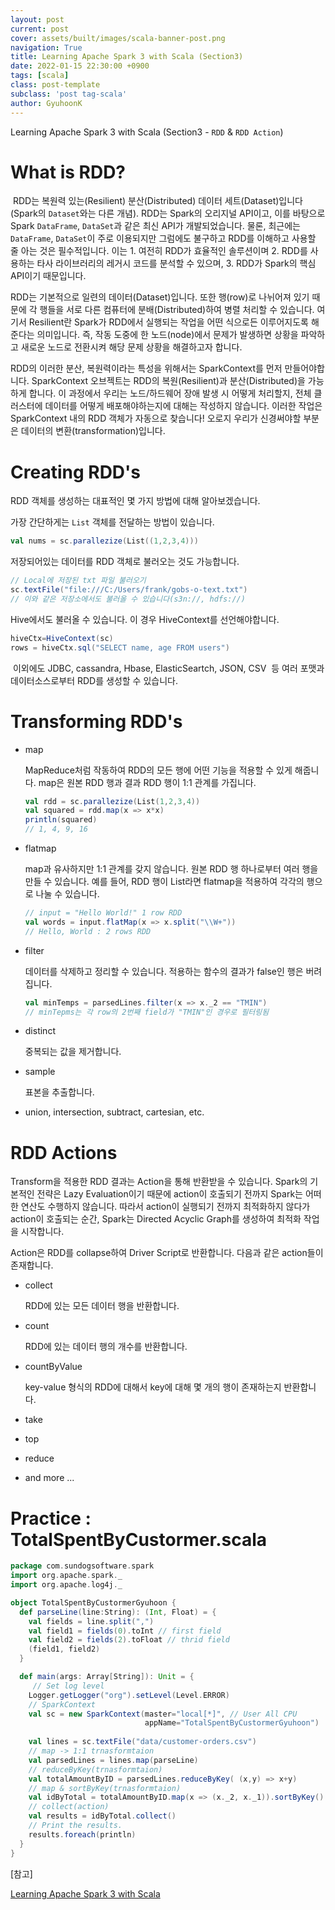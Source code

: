 ```yaml
---
layout: post
current: post
cover: assets/built/images/scala-banner-post.png
navigation: True
title: Learning Apache Spark 3 with Scala (Section3)
date: 2022-01-15 22:30:00 +0900
tags: [scala]
class: post-template
subclass: 'post tag-scala'
author: GyuhoonK
---
```


Learning Apache Spark 3 with Scala (Section3 - `RDD` & `RDD Action`)

# What is RDD?

 RDD는 복원력 있는(Resilient) 분산(Distributed) 데이터 세트(Dataset)입니다(Spark의 `Dataset`와는 다른 개념). RDD는 Spark의 오리지널 API이고, 이를 바탕으로 Spark `DataFrame`, `DataSet`과 같은 최신 API가 개발되었습니다. 물론, 최근에는 `DataFrame`, `DataSet`이 주로 이용되지만 그럼에도 불구하고 RDD를 이해하고 사용할 줄 아는 것은 필수적입니다. 이는 1. 여전히 RDD가 효율적인 솔루션이며 2. RDD를 사용하는 타사 라이브러리의 레거시 코드를 분석할 수 있으며, 3. RDD가 Spark의 핵심 API이기 때문입니다. 

RDD는 기본적으로 일련의 데이터(Dataset)입니다. 또한 행(row)로 나뉘어져 있기 때문에 각 행들을 서로 다른 컴퓨터에 분배(Distributed)하여 병렬 처리할 수 있습니다. 여기서 Resilient란 Spark가 RDD에서 실행되는 작업을 어떤 식으로든 이루어지도록 해준다는 의미입니다. 즉, 작동 도중에 한 노드(node)에서 문제가 발생하면 상황을 파악하고 새로운 노드로 전환시켜 해당 문제 상황을 해결하고자 합니다.

RDD의 이러한 분산, 복원력이라는 특성을 위해서는 SparkContext를 먼저 만들어야합니다. SparkContext 오브젝트는 RDD의 복원(Resilient)과 분산(Distributed)을 가능하게 합니다. 이 과정에서 우리는 노드/하드웨어 장애 발생 시 어떻게 처리할지, 전체 클러스터에 데이터를 어떻게 배포해야하는지에 대해는 작성하지 않습니다. 이러한 작업은 SparkContext 내의 RDD 객체가 자동으로 찾습니다! 오로지 우리가 신경써야할 부분은 데이터의 변환(transformation)입니다. 

# Creating RDD's

RDD 객체를 생성하는 대표적인 몇 가지 방법에 대해 알아보겠습니다.

가장 간단하게는 `List` 객체를 전달하는 방법이 있습니다.

```scala
val nums = sc.parallezize(List((1,2,3,4)))
```

저장되어있는 데이터를 RDD 객체로 불러오는 것도 가능합니다.

```scala
// Local에 저장된 txt 파일 불러오기
sc.textFile("file:///C:/Users/frank/gobs-o-text.txt")
// 이와 같은 저장소에서도 불러올 수 있습니다(s3n://, hdfs://)
```

Hive에서도 불러올 수 있습니다. 이 경우 HiveContext를 선언해야합니다.

```scala
hiveCtx=HiveContext(sc)
rows = hiveCtx.sql("SELECT name, age FROM users")
```

 이외에도  JDBC, cassandra, Hbase, ElasticSeartch, JSON, CSV  등 여러 포맷과 데이터소스로부터 RDD를 생성할 수 있습니다.

# Transforming RDD's

- map

  MapReduce처럼 작동하여 RDD의 모든 행에 어떤 기능을 적용할 수 있게 해줍니다. map은 원본 RDD 행과 결과  RDD 행이 1:1 관계를 가집니다. 

  ```scala
  val rdd = sc.parallezize(List(1,2,3,4))
  val squared = rdd.map(x => x*x)
  println(squared)
  // 1, 4, 9, 16
  ```

- flatmap

  map과 유사하지만 1:1 관계를 갖지 않습니다. 원본 RDD 행 하나로부터 여러 행을 만들 수 있습니다. 예를 들어, RDD 행이 List라면 flatmap을 적용하여 각각의 행으로 나눌 수 있습니다.

  ```scala
  // input = "Hello World!" 1 row RDD 
  val words = input.flatMap(x => x.split("\\W+"))
  // Hello, World : 2 rows RDD
  ```

- filter

  데이터를 삭제하고 정리할 수 있습니다. 적용하는 함수의 결과가 false인 행은 버려집니다.

  ```scala
  val minTemps = parsedLines.filter(x => x._2 == "TMIN")
  // minTepms는 각 row의 2번째 field가 "TMIN"인 경우로 필터링됨
  ```

- distinct

  중복되는 값을 제거합니다.

- sample

  표본을 추출합니다.

- union, intersection, subtract, cartesian, etc.

# RDD Actions

Transform을 적용한 RDD 결과는 Action을 통해 반환받을 수 있습니다. Spark의 기본적인 전략은 Lazy Evaluation이기 때문에 action이 호출되기 전까지 Spark는 어떠한 연산도 수행하지 않습니다. 따라서 action이 실행되기 전까지 최적화하지 않다가 action이 호출되는 순간, Spark는 Directed Acyclic Graph를 생성하여 최적화 작업을 시작합니다.

Action은 RDD를 collapse하여 Driver Script로 반환합니다. 다음과 같은 action들이 존재합니다.

- collect

  RDD에 있는 모든 데이터 행을 반환합니다. 

- count

   RDD에 있는 데이터 행의 개수를 반환합니다. 

- countByValue

  key-value 형식의 RDD에 대해서 key에 대해 몇 개의 행이 존재하는지 반환합니다.

- take

- top

- reduce

- and more ...

# Practice : TotalSpentByCustormer.scala

```scala
package com.sundogsoftware.spark
import org.apache.spark._
import org.apache.log4j._

object TotalSpentByCustormerGyuhoon {
  def parseLine(line:String): (Int, Float) = {
    val fields = line.split(",")
    val field1 = fields(0).toInt // first field
    val field2 = fields(2).toFloat // thrid field
    (field1, field2)
  }

  def main(args: Array[String]): Unit = {
     // Set log level
    Logger.getLogger("org").setLevel(Level.ERROR)
    // SparkContext
    val sc = new SparkContext(master="local[*]", // User All CPU
                              appName="TotalSpentByCustormerGyuhoon") 
    												
    val lines = sc.textFile("data/customer-orders.csv")
    // map -> 1:1 trnasformtaion
    val parsedLines = lines.map(parseLine)
    // reduceByKey(trnasformtaion)
    val totalAmountByID = parsedLines.reduceByKey( (x,y) => x+y)
    // map & sortByKey(trnasformtaion)
    val idByTotal = totalAmountByID.map(x => (x._2, x._1)).sortByKey()
    // collect(action)
    val results = idByTotal.collect()
    // Print the results.
    results.foreach(println)
  }
}
```



[참고]

[Learning Apache Spark 3 with Scala](https://www.udemy.com/course/best-scala-apache-spark/)
